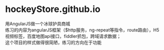# hockeyStore.github.io
用AngularJS做一个冰球护具商城 <br>
练习的内容为angularJS框架（$http服务，ng-repeat等指令，route路由），H5视频标签，百度地图api接口，fiddler抓包，跨域请求数据；<br>
这个项目的样式做得很简陋，练习的方向在于功能

